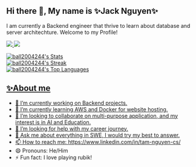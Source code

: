 ## Hi there 👋, My name is ✨Jack Nguyen✨
I am currently a Backend engineer that thrive to learn about database and server architechture. Welcome to my Profile!


<a href=https://www.linkedin.com/in/tam-nguyen-cs/> <img src="https://img.shields.io/badge/-LinkedIn-0e76a8?style=plastic&logo=linkedIn"> <img src="https://komarev.com/ghpvc/?username=ball2004244&color=blue">


<!-- GitHub Stats -->
![ball2004244's Stats](https://github-readme-stats.vercel.app/api?username=ball2004244&theme=tokyonight&show_icons=true&hide_border=true&count_private=true) <br />
![ball2004244's Streak](https://github-readme-streak-stats.herokuapp.com/?user=ball2004244&theme=tokyonight&hide_border=true) <br />
![ball2004244's Top Languages](https://github-readme-stats.vercel.app/api/top-langs/?username=ball2004244&theme=tokyonight&show_icons=true&hide_border=true&layout=compact) <br />


## ✨About me
- 🔭 I’m currently working on Backend projects.
- 🌱 I’m currently learning AWS and Docker for website hosting.
- 👯 I’m looking to collaborate on multi-purpose application, and my interest is in AI and Education.
- 🤔 I’m looking for help with my career journey.
- 💬 Ask me about everything in SWE, I would try my best to answer.
- 📫 How to reach me: https://www.linkedin.com/in/tam-nguyen-cs/
- 😄 Pronouns: He/Him
- ⚡ Fun fact: I love playing rubik!
